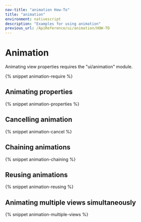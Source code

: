 ```yaml
---
nav-title: "animation How-To"
title: "animation"
environment: nativescript
description: "Examples for using animation"
previous_url: /ApiReference/ui/animation/HOW-TO
---
```


# Animation

Animating view properties requires the "ui/animation" module.

{% snippet animation-require %}

## Animating properties

{% snippet animation-properties %}

## Cancelling animation

{% snippet animation-cancel %}

## Chaining animations

{% snippet animation-chaining %}

## Reusing animations

{% snippet animation-reusing %}

## Animating multiple views simultaneously

{% snippet animation-multiple-views %}
